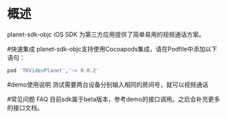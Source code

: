 
# 概述
planet-sdk-objc iOS SDK 为第三方应用提供了简单易用的视频通话方案。

#快速集成
planet-sdk-objc支持使用Cocoapods集成，请在Podfile中添加以下语句：
```ruby
pod 'TKVideoPlanet','~> 0.0.2'
```
#demo使用说明
测试需要两台设备分别输入相同的房间号，就可以视频通话

#常见问题 FAQ
目前sdk属于beta版本，参考demo的接口调用。之后会补充更多的接口文档。
